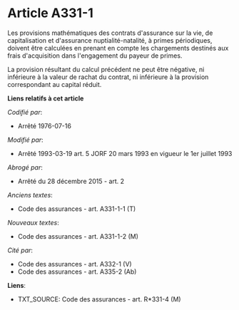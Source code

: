 # Article A331-1

Les provisions mathématiques des contrats d'assurance sur la vie, de capitalisation et d'assurance nuptialité-natalité, à
primes périodiques, doivent être calculées en prenant en compte les chargements destinés aux frais d'acquisition dans
l'engagement du payeur de primes.

La provision résultant du calcul précédent ne peut être négative, ni inférieure à la valeur de rachat du contrat, ni
inférieure à la provision correspondant au capital réduit.

**Liens relatifs à cet article**

_Codifié par_:

  - Arrêté 1976-07-16

_Modifié par_:

  - Arrêté 1993-03-19 art. 5 JORF 20 mars 1993 en vigueur le 1er juillet 1993

_Abrogé par_:

  - Arrêté du 28 décembre 2015 - art. 2

_Anciens textes_:

  - Code des assurances - art. A331-1-1 (T)

_Nouveaux textes_:

  - Code des assurances - art. A331-1-2 (M)

_Cité par_:

  - Code des assurances - art. A332-1 (V)
  - Code des assurances - art. A335-2 (Ab)

**Liens**:

  - TXT_SOURCE: Code des assurances - art. R*331-4 (M)
